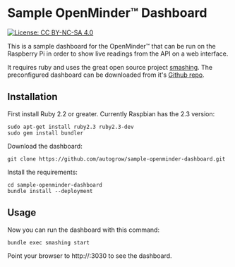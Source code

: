 # Sample OpenMinder™ Dashboard

[![License: CC BY-NC-SA 4.0](https://img.shields.io/badge/License-CC%20BY--NC--SA%204.0-lightgrey.svg)](https://creativecommons.org/licenses/by-nc-sa/4.0/)

This is a sample dashboard for the OpenMinder™ that can be run on the Raspberry Pi in order to show live
readings from the API on a web interface.

It requires ruby and uses the great open source project [smashing](https://smashing.github.io/). The
preconfigured dashboard can be downloaded from it's [Github repo](https://github.com/autogrow/sample-openminder-dashboard).

## Installation

First install Ruby 2.2 or greater.  Currently Raspbian has the 2.3 version:

    sudo apt-get install ruby2.3 ruby2.3-dev
    sudo gem install bundler

Download the dashboard:

    git clone https://github.com/autogrow/sample-openminder-dashboard.git

Install the requirements:

    cd sample-openminder-dashboard
    bundle install --deployment

## Usage

Now you can run the dashboard with this command:

    bundle exec smashing start

Point your browser to http://<rpi-ip>:3030 to see the dashboard.
